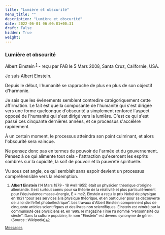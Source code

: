```yaml
---
title: "Lumière et obscurité"
menu_title: ""
description: "Lumière et obscurité"
date: 2022-06-01 06:00:01+00:31
draft: False
hidden: True
weight:
---
```

### Lumière et obscurité

Albert Einstein <sup id="a1">[1](#f1)</sup> - reçu par FAB le 5 Mars 2008, Santa Cruz, Californie, USA.

Je suis Albert Einstein.

Depuis le début, l'humanité se rapproche de plus en plus de son objectif d'harmonie.

Je sais que les événements semblent contredire catégoriquement cette affirmation. Le fait est que la composante de l'humanité qui s'est dirigée vers une forme quelconque d'obscurité a simplement renforcé l'aspect opposé de l'humanité qui s'est dirigé vers la lumière. C'est ce qui s'est passé ces cinquante dernières années, et ce processus s'accélère rapidement.

À un certain moment, le processus atteindra son point culminant, et alors l'obscurité sera vaincue.

Ne pensez donc pas en termes de pouvoir de l'armée et du gouvernement. Pensez à ce qui alimente tout cela - l'attraction qu'exercent les esprits sombres sur la cupidité, la soif de pouvoir et la pauvreté spirituelle.

Vu sous cet angle, ce qui semblait sans espoir devient un processus compréhensible vers la rédemption.
<small>

1. <large id="f1"> **Albert Einstein** (14 Mars 1879 - 18 Avril 1955) était un physicien théorique d'origine allemande. Il est surtout connu pour sa théorie de la relativité et plus particulièrement pour l'équivalence masse-énergie, E = mc2. Einstein a reçu le prix Nobel de physique en 1921 "pour ses services à la physique théorique, et en particulier pour sa découverte de la loi de l'effet photoélectrique". Les travaux d'Albert Einstein comprennent plus de cinquante articles scientifiques et des livres non scientifiques. Einstein est vénéré par la communauté des physiciens et, en 1999, le magazine Time l'a nommé "Personnalité du siècle". Dans la culture populaire, le nom "Einstein" est devenu synonyme de génie. (Source : Wikipedia)[↩](#a1)

[Messages](/fr-contemporary-messages/fr-contemporary-messages-by-date-order/fr-contemporary-messages-2008)